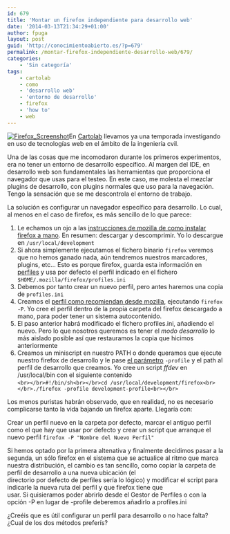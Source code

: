 ```yaml
---
id: 679
title: 'Montar un firefox independiente para desarrollo web'
date: '2014-03-13T21:34:29+01:00'
author: fpuga
layout: post
guid: 'http://conocimientoabierto.es/?p=679'
permalink: /montar-firefox-independiente-desarrollo-web/679/
categories:
    - 'Sin categoría'
tags:
    - cartolab
    - como
    - 'desarrollo web'
    - 'entorno de desarrollo'
    - firefox
    - 'how to'
    - web
---
```


[![Firefox_Screenshot](http://conocimientoabierto.es/wp-content/blogs.dir/16/files/galerias/enelblog/thumbs/thumbs_Firefox_Screenshot.PNG)](http://conocimientoabierto.es/wp-content/blogs.dir/16/files/galerias/enelblog/Firefox_Screenshot.PNG "From: http://en.wikipedia.org/wiki/File:Firefox_Screenshot.PNG")En [Cartolab](http://cartolab.udc.es) llevamos ya una temporada investigando en uso de tecnologías web en el ámbito de la ingeniería cvil.

Una de las cosas que me incomodaron durante los primeros experimentos, era no tener un entorno de desarrollo específico. Al margen del IDE, en desarrollo web son fundamentales las herramientas que proporciona el navegador que usas para el testeo. En este caso, me molesta el mezclar plugins de desarrollo, con plugins normales que uso para la navegación. Tengo la sensación que se me descontrola el entorno de trabajo.

La solución es configurar un navegador específico para desarrollo. Lo cual, al menos en el caso de firefox, es más sencillo de lo que parece:

1. Le echamos un ojo a las [instrucciones de mozilla de como instalar firefox a mano](https://support.mozilla.org/en-US/kb/install-firefox-linux). En resumen: descargar y descomprimir. Yo lo descargue en `/usr/local/development`
2. Si ahora simplemente ejecutamos el fichero binario `firefox` veremos que no hemos ganado nada, aún tendremos nuestros marcadores, plugins, etc… Esto es porque firefox, guarda esta información en [perfiles](https://support.mozilla.org/en-US/kb/profiles-where-firefox-stores-user-data) y usa por defecto el perfil indicado en el fichero `$HOME/.mozilla/firefox/profiles.ini`
3. Debemos por tanto crear un nuevo perfil, pero antes haremos una copia de `profiles.ini`
4. Creamos el [perfil como recomiendan desde mozilla](https://support.mozilla.org/en-US/kb/profile-manager-create-and-remove-firefox-profiles), ejecutando `firefox -P`. Yo cree el perfil dentro de la propia carpeta del firefox descargado a mano, para poder tener un sistema autocontenido.
5. El paso anterior habrá modificado el fichero profiles.ini, añadiendo el nuevo. Pero lo que nosotros queremos es tener el *modo desarrollo* lo más aislado posible así que restauramos la copia que hicimos anteriormente
6. Creamos un miniscript en nuestro PATH o donde queramos que ejecute nuestro firefox de desarrollo y le pase [el parámetro](http://kb.mozillazine.org/Command_line_arguments) `-profile` y el path al perfil de desarrollo que creamos. Yo cree un script *ffdev* en /usr/local/bin con el siguiente contenido  
    `<br></br>#!/bin/sh<br></br>cd /usr/local/development/firefox<br></br>./firefox -profile development-profile<br></br>`

Los menos puristas habrán observado, que en realidad, no es necesario complicarse tanto la vida bajando un firefox aparte. Llegaría con:

Crear un perfil nuevo en la carpeta por defecto, marcar el antiguo perfil como el que hay que usar por defecto y crear un script que arranque el nuevo perfil `firefox -P "Nombre del Nuevo Perfil"`

Si hemos optado por la primera altenativa y finalmente decidimos pasar a la segunda, un sólo firefox en el sistema que se actualice al ritmo que marca nuestra distribución, el cambio es tan sencillo, como copiar la carpeta de perfil de desarrollo a una nueva ubicación (el  
directorio por defecto de perfiles sería lo lógico) y modificar el script para indicarle la nueva ruta del perfil y que firefox tiene que  
usar. Si quisieramos poder abrirlo desde el Gestor de Perfiles o con la opción -P en lugar de -profile deberemos añadirlo a profiles.ini

¿Creéis que es útil configurar un perfil para desarrollo o no hace falta? ¿Cual de los dos métodos preferís?